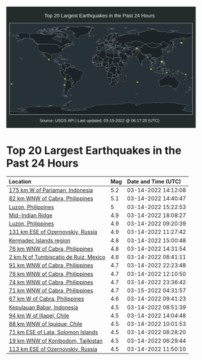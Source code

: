 ![Map](./map.png)

# Top 20 Largest Earthquakes in the Past 24 Hours

| Location | Mag | Date and Time (UTC) |
|:---|:---|:---|
| [175 km W of Pariaman, Indonesia](https://earthquake.usgs.gov/earthquakes/eventpage/us6000h4ff) | 5.2 | 03-14-2022 14:12:08 |
| [82 km WNW of Cabra, Philippines](https://earthquake.usgs.gov/earthquakes/eventpage/us6000h4fu) | 5.1 | 03-14-2022 14:40:47 |
| [Luzon, Philippines](https://earthquake.usgs.gov/earthquakes/eventpage/us6000h4g3) | 5 | 03-14-2022 15:22:53 |
| [Mid-Indian Ridge](https://earthquake.usgs.gov/earthquakes/eventpage/us6000h4ij) | 4.9 | 03-14-2022 18:08:27 |
| [Luzon, Philippines](https://earthquake.usgs.gov/earthquakes/eventpage/us6000h4e2) | 4.9 | 03-14-2022 09:20:39 |
| [131 km ESE of Ozernovskiy, Russia](https://earthquake.usgs.gov/earthquakes/eventpage/us6000h4er) | 4.9 | 03-14-2022 11:27:42 |
| [Kermadec Islands region](https://earthquake.usgs.gov/earthquakes/eventpage/us6000h4g1) | 4.8 | 03-14-2022 15:00:48 |
| [76 km WNW of Cabra, Philippines](https://earthquake.usgs.gov/earthquakes/eventpage/us6000h4g0) | 4.8 | 03-14-2022 14:31:54 |
| [2 km N of Tumbiscatío de Ruiz, Mexico](https://earthquake.usgs.gov/earthquakes/eventpage/us6000h4dk) | 4.8 | 03-14-2022 08:41:11 |
| [91 km WNW of Cabra, Philippines](https://earthquake.usgs.gov/earthquakes/eventpage/us6000h4kj) | 4.7 | 03-14-2022 22:23:48 |
| [76 km WNW of Cabra, Philippines](https://earthquake.usgs.gov/earthquakes/eventpage/us6000h4f3) | 4.7 | 03-14-2022 12:10:50 |
| [74 km WNW of Cabra, Philippines](https://earthquake.usgs.gov/earthquakes/eventpage/us6000h4kx) | 4.7 | 03-14-2022 23:36:42 |
| [71 km WNW of Cabra, Philippines](https://earthquake.usgs.gov/earthquakes/eventpage/us6000h4m9) | 4.7 | 03-15-2022 04:31:57 |
| [67 km W of Cabra, Philippines](https://earthquake.usgs.gov/earthquakes/eventpage/us6000h4ea) | 4.6 | 03-14-2022 09:41:23 |
| [Kepulauan Babar, Indonesia](https://earthquake.usgs.gov/earthquakes/eventpage/us6000h4dt) | 4.5 | 03-14-2022 08:51:39 |
| [94 km W of Illapel, Chile](https://earthquake.usgs.gov/earthquakes/eventpage/us6000h4fd) | 4.5 | 03-14-2022 14:04:48 |
| [88 km WNW of Iquique, Chile](https://earthquake.usgs.gov/earthquakes/eventpage/us6000h4e8) | 4.5 | 03-14-2022 10:01:53 |
| [71 km ESE of Lata, Solomon Islands](https://earthquake.usgs.gov/earthquakes/eventpage/us6000h4dh) | 4.5 | 03-14-2022 08:28:20 |
| [19 km WNW of Konibodom, Tajikistan](https://earthquake.usgs.gov/earthquakes/eventpage/us6000h4d4) | 4.5 | 03-14-2022 06:29:44 |
| [113 km ESE of Ozernovskiy, Russia](https://earthquake.usgs.gov/earthquakes/eventpage/us6000h4ew) | 4.5 | 03-14-2022 11:50:10 |
